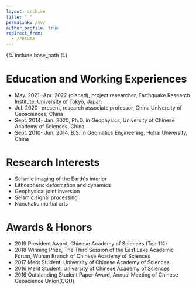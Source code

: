 ```yaml
---
layout: archive
title: " "
permalink: /cv/
author_profile: true
redirect_from:
  - /resume
---
```


{% include base_path %}




Education and Working Experiences
=
* May. 2021- Apr. 2022 (planed), project researcher, Earthquake Research Institute, University of Tokyo, Japan
* Jul. 2020- present, research associate professor, China University of Geosciences, China 
* Sept. 2014- Jan. 2020, Ph.D. in Geophysics, University of Chinese Academy of Sciences, China
* Sept. 2010- Jun. 2014, B.S. in Geomatics Engineering, Hohai University, China


Research Interests
=
* Seismic imaging of the Earth's interior
* Lithospheric deformation and dynamics
* Geophysical joint inversion
* Seismic signal processing
* Nunchaku martial arts

Awards & Honors 
=
* 2019  President Award, Chinese Academy of Sciences (Top 1%)
* 2018  Winning Prize, The Third Session of the East Lake Academic Forum, Wuhan Branch of Chinese Academy of Sciences
* 2017  Merit Student, University of Chinese Academy of Sciences
* 2016  Merit Student, University of Chinese Academy of Sciences
* 2016  Outstanding Student Paper Award, Annual Meeting of Chinese Geoscience Union(CGU)




  

